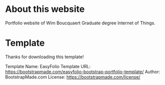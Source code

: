 # About this website
Portfolio website of Wim Boucquaert Graduate degree Internet of Things.

# Template

Thanks for downloading this template!

Template Name: EasyFolio
Template URL: https://bootstrapmade.com/easyfolio-bootstrap-portfolio-template/
Author: BootstrapMade.com
License: https://bootstrapmade.com/license/
